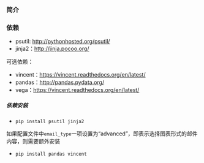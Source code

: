 ### 简介


### 依赖

- psutil: http://pythonhosted.org/psutil/
- jinja2：http://jinja.pocoo.org/

可选依赖：

- vincent：https://vincent.readthedocs.org/en/latest/
- pandas：http://pandas.pydata.org/
- vega：https://vincent.readthedocs.org/en/latest/

##### 依赖安装

- `pip install psutil jinja2`

如果配置文件中`email_type`一项设置为“advanced”，即表示选择图表形式的邮件内容，则需要额外安装

- `pip install pandas vincent`